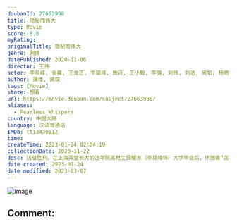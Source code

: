 ```yaml
---
doubanId: 27663998
title: 隐秘而伟大
type: Movie
score: 8.0
myRating: 
originalTitle: 隐秘而伟大
genre: 剧情
datePublished: 2020-11-06
director: 王伟
actor: 李易峰, 金晨, 王龙正, 牛骏峰, 施诗, 王小毅, 李强, 刘伟, 刘洁, 周知, 杨皓宇, 罗京民, 方舟波, 宋家腾, 葛四, 任洛敏, 韩烨洲, 赵成顺, 张浩天, 张兰, 赵蕴卓, 王超, 王星辰, 黄烁文, 何欢, 侯雪龙, 郭唐维, 侯长荣, 周晓海, 岳菁蔚, 张大宝, 罗辑, 杨韬歌, 严丰, 刘柏希, 严志平, 马薇, 李胜荣, 郑晓婉, 宗晓军, 李帅, 王侃伟, 陈佑宁, 吕晓霖, 冷海铭, 毕瀚文, 朱丽群, 郁晓冬, 张帆, 孙露菲, 王子龙
author: 蒲维, 黄琛
tags: [Movie]
state: 想看
url: https://movie.douban.com/subject/27663998/
aliases:
  - Fearless_Whispers
country: 中国大陆
language: 汉语普通话
IMDb: tt13430112
time: 
createTime: 2023-01-24 02:04:19
collectionDate: 2020-11-22
desc: 抗战胜利，在上海弄堂长大的法学院高材生顾耀东（李易峰饰）大学毕业后，怀揣着“匡扶正义，保护百姓”的理想，如愿以偿地成为了一名警察。然而，初入职场的顾耀东不仅遭遇了警局同僚的排挤打压，还被卷入进了共产党...
date created: 2023-01-24
date modified: 2023-03-07
---
```


![image](p2517672847.jpg)

Comment:
---
